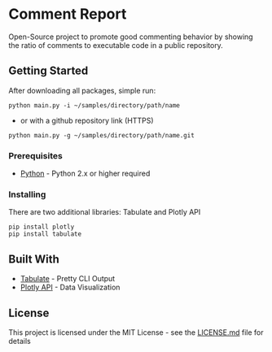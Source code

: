 # Comment Report

Open-Source project to promote good commenting behavior by showing the ratio of comments to executable code in a public repository. 

## Getting Started

After downloading all packages, simple run:
```
python main.py -i ~/samples/directory/path/name
```
* or with a github repository link (HTTPS)
```
python main.py -g ~/samples/directory/path/name.git
```

### Prerequisites

* [Python](https://www.python.org/downloads/) - Python 2.x or higher required


### Installing

There are two additional libraries: Tabulate and Plotly API  
```
pip install plotly
pip install tabulate
```

## Built With

* [Tabulate](https://pypi.org/project/tabulate/) - Pretty CLI Output
* [Plotly API](https://plot.ly/python/) - Data Visualization 


## License

This project is licensed under the MIT License - see the [LICENSE.md](LICENSE.md) file for details
